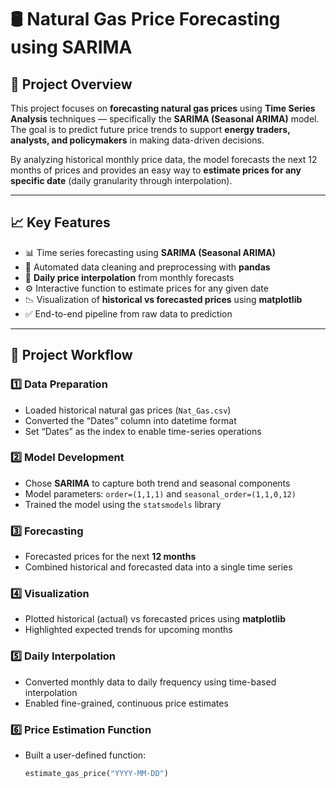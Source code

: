 # 🛢️ Natural Gas Price Forecasting using SARIMA

## 📘 Project Overview
This project focuses on **forecasting natural gas prices** using **Time Series Analysis** techniques — specifically the **SARIMA (Seasonal ARIMA)** model.  
The goal is to predict future price trends to support **energy traders, analysts, and policymakers** in making data-driven decisions.

By analyzing historical monthly price data, the model forecasts the next 12 months of prices and provides an easy way to **estimate prices for any specific date** (daily granularity through interpolation).

---

## 📈 Key Features
- 📊 Time series forecasting using **SARIMA (Seasonal ARIMA)**  
- 🧹 Automated data cleaning and preprocessing with **pandas**  
- 📅 **Daily price interpolation** from monthly forecasts  
- ⚙️ Interactive function to estimate prices for any given date  
- 📉 Visualization of **historical vs forecasted prices** using **matplotlib**  
- ✅ End-to-end pipeline from raw data to prediction  

---

## 🧠 Project Workflow

### 1️⃣ Data Preparation
- Loaded historical natural gas prices (`Nat_Gas.csv`)
- Converted the “Dates” column into datetime format
- Set “Dates” as the index to enable time-series operations

### 2️⃣ Model Development
- Chose **SARIMA** to capture both trend and seasonal components
- Model parameters: `order=(1,1,1)` and `seasonal_order=(1,1,0,12)`
- Trained the model using the `statsmodels` library

### 3️⃣ Forecasting
- Forecasted prices for the next **12 months**
- Combined historical and forecasted data into a single time series

### 4️⃣ Visualization
- Plotted historical (actual) vs forecasted prices using **matplotlib**
- Highlighted expected trends for upcoming months

### 5️⃣ Daily Interpolation
- Converted monthly data to daily frequency using time-based interpolation
- Enabled fine-grained, continuous price estimates

### 6️⃣ Price Estimation Function
- Built a user-defined function:
  ```python
  estimate_gas_price("YYYY-MM-DD")
